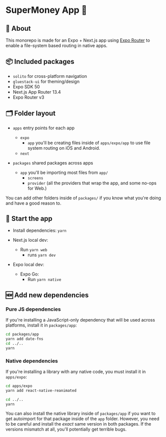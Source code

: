 # SuperMoney App 📱

## 🔦 About

This monorepo is made for an Expo + Next.js app using [Expo Router](https://expo.github.io/router/) to enable a file-system based routing in native apps.

## 📦 Included packages

- `solito` for cross-platform navigation
- `gluestack-ui` for theming/design
- Expo SDK 50
- Next.js App Router 13.4
- Expo Router v3

## 🗂 Folder layout

- `apps` entry points for each app

  - `expo`
    - `app` you'll be creating files inside of `apps/expo/app` to use file system routing on iOS and Android.
  - `next`

- `packages` shared packages across apps
  - `app` you'll be importing most files from `app/`
    - `screens`
    - `provider` (all the providers that wrap the app, and some no-ops for Web.)

You can add other folders inside of `packages/` if you know what you're doing and have a good reason to.

## 🏁 Start the app

- Install dependencies: `yarn`

- Next.js local dev:
  - Run `yarn web`
    - runs `yarn dev`
- Expo local dev:
  - Expo Go:
    - Run `yarn native`
    <!-- - Development build:
    - `cd apps/expo`
    - Then, either `expo run:ios`, or `expo run:android`
    - After building the dev client, from the root of the monorepo...
      - `yarn native` (This runs `expo start --dev-client`) -->

## 🆕 Add new dependencies

### Pure JS dependencies

If you're installing a JavaScript-only dependency that will be used across platforms, install it in `packages/app`:

```sh
cd packages/app
yarn add date-fns
cd ../..
yarn
```

### Native dependencies

If you're installing a library with any native code, you must install it in `apps/expo`:

```sh
cd apps/expo
yarn add react-native-reanimated

cd ../..
yarn
```

You can also install the native library inside of `packages/app` if you want to get autoimport for that package inside of the `app` folder. However, you need to be careful and install the _exact_ same version in both packages. If the versions mismatch at all, you'll potentially get terrible bugs.
